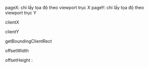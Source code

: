 pageX: chỉ lấy tọa độ theo viewport trục X
pageY:  chỉ lấy tọa độ theo viewport trục Y


clientX


clientY


getBoundingClientRect


offsetWidth



offsetHeight :